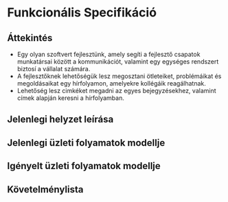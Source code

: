 Funkcionális Specifikáció
=========================

Áttekintés
----------
- Egy olyan szoftvert fejlesztünk, amely segíti a fejlesztő csapatok munkatársai között a kommunikációt, valamint egy egységes rendszert biztosí a vállalat számára.
- A fejlesztőknek lehetőségük lesz megosztani ötleteiket, problémáikat és megoldásaikat egy hírfolyamon, amelyekre kollégáik reagálhatnak. 
- Lehetőség lesz cimkéket megadni az egyes bejegyzésekhez, valamint címek alapján keresni a hírfolyamban.

Jelenlegi helyzet leírása
-------------------------

Jelenlegi üzleti folyamatok modellje
------------------------------------

Igényelt üzleti folyamatok modellje
------------------------------------

Követelménylista
-----------------
